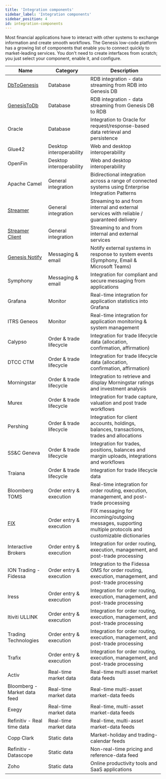 ```yaml
---
title: 'Integration components'
sidebar_label: 'Integration components'
sidebar_position: 4
id: integration-components
---
```


Most financial applications have to interact with other systems to exchange information and create smooth workflows. The Genesis low-code platform has a growing list of components that enable you to connect quickly to market-leading services. You don't need to create interfaces from scratch; you just select your component, enable it, and configure.

| Name| Category | Description|
|------------------------------------|----------------|------------------|
| [DbToGenesis](/creating-applications/defining-your-application/integrations/database-streaming/dbtogenesis/overview/#dbtogenesis) | Database | RDB integration - data streaming from RDB into Genesis DB |
| [GenesisToDb](/creating-applications/defining-your-application/integrations/database-streaming/genesistodb/overview/#genesistodb) | Database | RDB integration - data streaming from Genesis DB to RDB |
| Oracle | Database | Integration to Oracle for request/response-based data retrieval and persistence |
| Glue42 | Desktop interoperability | Web and desktop interoperability |
| OpenFin | Desktop interoperability | Web and desktop interoperability |
| Apache Camel | General integration | Bidirectional integration across a range of connected systems using Enterprise Integration Patterns |
| [Streamer](/creating-applications/defining-your-application/integrations/external-systems/streamer/#create-streamer)	 | General integration | Streaming to and from internal and external services with reliable / guaranteed delivery |
| [Streamer Client](/creating-applications/defining-your-application/integrations/external-systems/streamer-client/#create-streamer-client) | General integration | Streaming to and from internal and external services |
| [Genesis Notify](/creating-applications/defining-your-application/integrations/notify/configure/) | Messaging & email | Notify external systems in response to system events (Symphony, Email & Microsoft Teams) |
| Symphony | Messaging & email | Integration for compliant and secure messaging from applications |
| Grafana	 | Monitor | Real-time integration for application statistics into Grafana |
| ITRS Geneos | Monitor | Real-time integration for application monitoring & system management |
| Calypso | Order & trade lifecycle | Integration for trade lifecycle data (allocation, confirmation, affirmation) |
| DTCC CTM | Order & trade lifecycle | Integration for trade lifecycle data (allocation, confirmation, affirmation) |
| Morningstar	 | Order & trade lifecycle | Integration to retrieve and display Morningstar ratings and investment analysis |
| Murex	 | Order & trade lifecycle | Integration for trade capture, valuation and post trade workflows |
| Pershing	 | Order & trade lifecycle | Integration for client accounts, holdings, balances, transactions, trades and allocations |
| SS&C Geneva | Order & trade lifecycle | Integration for trades, positions, balances and margin uploads, integrations and workflows |
| Traiana	 | Order & trade lifecycle | Integration for trade lifecycle data |
| Bloomberg TOMS | Order entry & execution | Real-time integration for order routing, execution, management, and post-trade processing |
| [FIX](/creating-applications/defining-your-application/integrations/external-systems/) | Order entry & execution | FIX messaging for incoming/outgoing messages, supporting multiple protocols and customizable dictionaries |
| Interactive Brokers | Order entry & execution | Integration for order routing, execution, management, and post-trade processing |
| ION Trading - Fidessa | Order entry & execution | Integration to the Fidessa OMS for order routing, execution, management, and post-trade processing |
| Iress	 | Order entry & execution | Integration for order routing, execution, management, and post-trade processing |
| Itiviti ULLINK  | Order entry & execution | Integration for order routing, execution, management, and post-trade processing |
| Trading Technologies | Order entry & execution | Integration for order routing, execution, management, and post-trade processing |
| Trafix	 | Order entry & execution | Integration for order routing, execution, management, and post-trade processing |
| Activ	 | Real-time market data | Real-time multi asset market data feeds |
| Bloomberg - Market data feed | Real-time market data | Real-time multi-asset market-data feeds |
| Exegy	 | Real-time market data | Real-time, multi-asset market-data feeds |
| Refinitiv - Real time data | Real-time market data | Real-time, multi-asset market-data feeds |
| Copp Clark | Static data | Market-holiday and trading-calendar feeds |
| Refinitiv - Datascope | Static data | Non-real-time pricing and reference-data feed |
| Zoho	 | Static data | Online productivity tools and SaaS applications |



